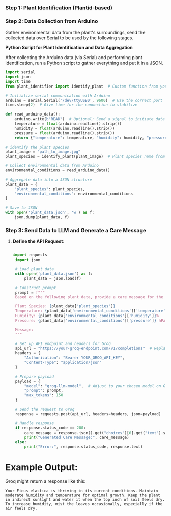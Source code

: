 
### Step 1: Plant Identification (Plantid-based)


### Step 2: Data Collection from Arduino
Gather environmental data from the plant's surroundings, send the collected data over Serial to be used by the following stages.


**Python Script for Plant Identification and Data Aggregation**

   After collecting the Arduino data (via Serial) and performing plant identification, run a Python script to gather everything and put it in a JSON.

   ```python
   import serial
   import json
   import time
   from plant_identifier import identify_plant  # Custom function from your notebook for plant identification

   # Initialize serial communication with Arduino
   arduino = serial.Serial('/dev/ttyUSB0', 9600)  # Use the correct port
   time.sleep(2)  # Give time for the connection to stabilize

   def read_arduino_data():
       arduino.write(b"READ")  # Optional: Send a signal to initiate data collection
       temperature = float(arduino.readline().strip())
       humidity = float(arduino.readline().strip())
       pressure = float(arduino.readline().strip())
       return {"temperature": temperature, "humidity": humidity, "pressure": pressure}

   # identify the plant species
   plant_image = "path_to_image.jpg"  
   plant_species = identify_plant(plant_image)  # Plant species name from the model
   
   # Collect environmental data from Arduino
   environmental_conditions = read_arduino_data()

   # Aggregate data into a JSON structure
   plant_data = {
       "plant_species": plant_species,
       "environmental_conditions": environmental_conditions
   }

   # Save to JSON 
   with open('plant_data.json', 'w') as f:
       json.dump(plant_data, f)
   ```

### Step 3: Send Data to LLM and Generate a Care Message


1. **Define the API Request**:

   

   ```python

   import requests
    import json

    # Load plant data
    with open('plant_data.json') as f:
        plant_data = json.load(f)

    # Construct prompt
    prompt = f"""
    Based on the following plant data, provide a care message for the owner.

    Plant Species: {plant_data['plant_species']}
    Temperature: {plant_data['environmental_conditions']['temperature']}°C
    Humidity: {plant_data['environmental_conditions']['humidity']}%
    Pressure: {plant_data['environmental_conditions']['pressure']} hPa

    Message:
    """

    # Set up API endpoint and headers for Groq
    api_url = "https://your-groq-endpoint.com/v1/completions"  # Replace with Groq endpoint
    headers = {
        "Authorization": "Bearer YOUR_GROQ_API_KEY",
        "Content-Type": "application/json"
    }

    # Prepare payload
    payload = {
        "model": "groq-llm-model",  # Adjust to your chosen model on Groq
        "prompt": prompt,
        "max_tokens": 150
    }

    # Send the request to Groq
    response = requests.post(api_url, headers=headers, json=payload)

    # Handle response
    if response.status_code == 200:
        care_message = response.json().get("choices")[0].get("text").strip()
        print("Generated Care Message:", care_message)
    else:
        print("Error:", response.status_code, response.text)
    ```


# **Example Output**:
   Groq might return a response like this:

   ```
   Your Ficus elastica is thriving in its current conditions. Maintain moderate humidity and temperature for optimal growth. Keep the plant in indirect sunlight and water it when the top inch of soil feels dry. To increase humidity, mist the leaves occasionally, especially if the air feels dry.
   ```

